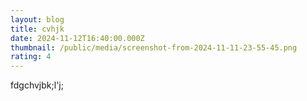 ```yaml
---
layout: blog
title: cvhjk
date: 2024-11-12T16:40:00.000Z
thumbnail: /public/media/screenshot-from-2024-11-11-23-55-45.png
rating: 4
---
```

fdgchvjbk;l'j;
